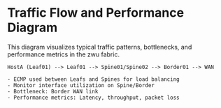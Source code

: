 # Traffic Flow and Performance Diagram

This diagram visualizes typical traffic patterns, bottlenecks, and performance metrics in the zwu fabric.

```
HostA (Leaf01) --> Leaf01 --> Spine01/Spine02 --> Border01 --> WAN

- ECMP used between Leafs and Spines for load balancing
- Monitor interface utilization on Spine/Border
- Bottleneck: Border WAN link
- Performance metrics: Latency, throughput, packet loss
```
